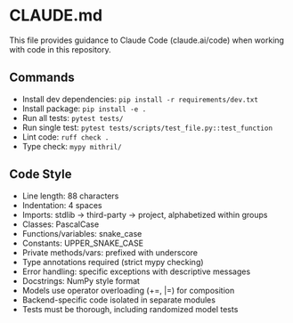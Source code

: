 # CLAUDE.md

This file provides guidance to Claude Code (claude.ai/code) when working with code in this repository.

## Commands
- Install dev dependencies: `pip install -r requirements/dev.txt`
- Install package: `pip install -e .`
- Run all tests: `pytest tests/`
- Run single test: `pytest tests/scripts/test_file.py::test_function`
- Lint code: `ruff check .`
- Type check: `mypy mithril/`

## Code Style
- Line length: 88 characters
- Indentation: 4 spaces
- Imports: stdlib → third-party → project, alphabetized within groups
- Classes: PascalCase
- Functions/variables: snake_case
- Constants: UPPER_SNAKE_CASE
- Private methods/vars: prefixed with underscore
- Type annotations required (strict mypy checking)
- Error handling: specific exceptions with descriptive messages
- Docstrings: NumPy style format
- Models use operator overloading (+=, |=) for composition
- Backend-specific code isolated in separate modules
- Tests must be thorough, including randomized model tests